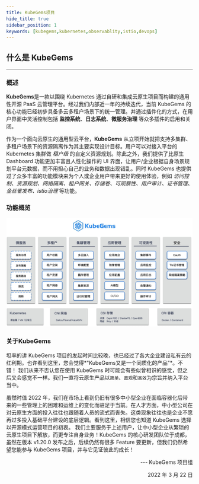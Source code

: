 ```yaml
---
title: KubeGems项目
hide_title: true
sidebar_position: 1
keywords: [kubegems,kubernetes,observablity,istio,devops]
---
```


## 什么是 KubeGems

---

### 概述

**KubeGems**是一款以围绕 Kubernetes 通过自研和集成云原生项目而构建的通用性开源 PaaS 云管理平台。经过我们内部近一年的持续迭代，当前 KubeGems 的核心功能已经初步具备多云多租户场景下的统一管理。并通过插件化的方式，在用户界面中灵活控制包括 **监控系统**、**日志系统**、**微服务治理** 等众多插件的启用和关闭。

作为一个面向云原生的通用型云平台，**KubeGems** 从立项开始就把支持多集群、多租户场景下的资源隔离作为其主要实现设计目标。用户可以对接入平台的 Kubernetes 集群做 *租户级* 的自定义资源规划。除此之外，我们提供了比原生 Dashboard 功能更加丰富且人性化操作的 UI 界面，让用户/企业根据自身场景规划平台元数据，而不用担心自己的业务和数据出现错乱。同时 KubeGems 也提供过了众多丰富的功能模块来为个人或企业用户带来更好的使用体验，例如 *访问控制、资源规划、网络隔离、租户网关、存储卷、可观察性、用户审计、证书管理、金丝雀发布、istio治理* 等功能。

### 功能概览

![](./assets/kubegems.jpg)

### 关于KubeGems

坦率的讲 KubeGems 项目的发起时间比较晚，也已经过了各大企业建设私有云的红利期。也许看到这里，您会觉得*"KubeGems又是一个同质化的产品"*。不错！ 我们从来不否认您在使用 KubeGems 时可能会有些似曾相识的感觉，但之后又会感觉不一样。我们一直将云原生产品以`简单`、`直观`和`高效`为宗旨并纳入平台当中。 

虽然时值 2022 年，我们在市场上看到仍旧有很多中小型企业在面临容器化后带来的一些管理上的困难和运维上的变化而驻足于当前。在人才方面，中小型公司在对云原生方面的投入往往也跟随着人员的流式而丧失。这类现象往往也是企业不愿再过多投入基础平台建设的底层逻辑。看到这里，相信您也知道 KubeGems 选择以开源模式运营项目的初衷。 我们主要服务于上述用户，让中小型企业从繁琐的云原生项目下解放，而更专注自身业务！KubeGems 的核心研发团队位于成都，虽然在版本 v1.20.0 发布之后，后续仍然有很多 Feature 要更新，但我们仍然希望您能参与 KubeGems 项目，并与它见证彼此的成长！
<p align="right"> --- KubeGems 项目组</p>
<p align="right">2022 年 3 月 22 日</p>